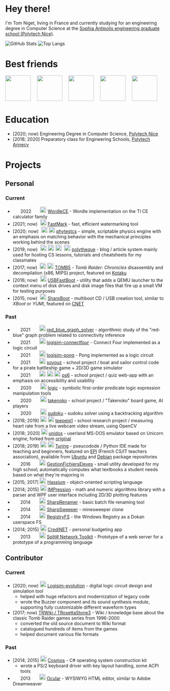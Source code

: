 # Hey there!

I'm Tom Niget, living in France and currently studying for an engineering degree in Computer Science at the [Sophia Antipolis engineering graduate school (Polytech Nice)](https://polytech.univ-cotedazur.fr/).

![GitHub Stats](https://github-readme-stats.vercel.app/api?username=zdimension&count_private=true&show_icons=true)
![Top Langs](https://github-readme-stats.vercel.app/api/top-langs/?username=zdimension&layout=compact)

# Best friends

<img height=80 src="https://cdn.jsdelivr.net/gh/devicons/devicon/icons/csharp/csharp-original.svg">     <img height=80 src="https://cdn.jsdelivr.net/gh/devicons/devicon/icons/git/git-original.svg">     <img height=80 src="https://upload.wikimedia.org/wikipedia/commons/1/1a/JetBrains_Logo_2016.svg">     <img height=80 src="https://cdn.jsdelivr.net/gh/devicons/devicon/icons/python/python-original.svg">     <img width=80 src="https://upload.wikimedia.org/wikipedia/commons/0/0f/Original_Ferris.svg" />


# Education

- [2020; now) Engineering Degree in Computer Science, [Polytech Nice](https://polytech.univ-cotedazur.fr/)
- [2018; 2020] Preparatory class for Engineering Schools, [Polytech Annecy](https://www.polytech.univ-smb.fr/)

# Projects

## Personal

### Current

-       2022       <img height=20 src="https://cdn.jsdelivr.net/gh/devicons/devicon/icons/c/c-original.svg"> [WordleCE](https://github.com/zdimension/wordle-ce) - Wordle implementation on the TI CE calculator family
- \[2021; now)  <img height=20 src="https://cdn.jsdelivr.net/gh/devicons/devicon/icons/csharp/csharp-original.svg"> [FastMark](https://github.com/zdimension/FastMark) - fast, efficient watermarking tool
- \[2020; now)  <img height=20 src="https://cdn.jsdelivr.net/gh/devicons/devicon/icons/csharp/csharp-original.svg"> <img height=20 src="https://upload.wikimedia.org/wikipedia/commons/a/a0/SFML_Logo.svg"> [phytestcs](https://github.com/zdimension/phytestcs) - simple, scriptable physics engine with an emphasis on matching behavior with the mechanical principles working behind the scenes
- \[2019; now)  <img height=20 src="https://cdn.jsdelivr.net/gh/devicons/devicon/icons/php/php-original.svg"> <img height=20 src="https://cdn.jsdelivr.net/gh/devicons/devicon/icons/laravel/laravel-plain.svg"> <img height=20 src="https://cdn.jsdelivr.net/gh/devicons/devicon/icons/javascript/javascript-original.svg">  <img height=20 src="https://cdn.jsdelivr.net/gh/devicons/devicon/icons/mysql/mysql-original.svg"> [polytheque](https://github.com/zdimension/polytheque) - blog / article system mainly used for hosting CS lessons, tutorials and cheatsheets for my classmates
- \[2017; now)  <img height=20 src="https://cdn.jsdelivr.net/gh/devicons/devicon/icons/c/c-original.svg"> <img height=20 src="https://cdn.jsdelivr.net/gh/devicons/devicon/icons/cplusplus/cplusplus-original.svg"> [TOMB5](https://github.com/TOMB5/TOMB5) - *Tomb Raider: Chronicles* disassembly and decompilation (x86, MIPS) project, featured on [Kotaku](https://www.kotaku.com.au/2018/02/decompiled-tomb-raider-source-code-reveals-loads-of-vulgar-commentary/)
- \[2016; now)  <img height=20 src="https://cdn.jsdelivr.net/gh/devicons/devicon/icons/csharp/csharp-original.svg"> [USBFastBoot](https://github.com/zdimension/USBFastBoot) - utility that adds a QEMU launcher to the context menu of disk drives and disk image files that fire up a small VM for testing purposes
- \[2015; now)  <img height=20 src="https://cdn.jsdelivr.net/gh/devicons/devicon/icons/csharp/csharp-original.svg"> [SharpBoot](https://github.com/zdimension/SharpBoot) - multiboot CD / USB creation tool, similar to *XBoot* or *YUMI*, featured on [CNET](https://download.cnet.com/SharpBoot/3000-18513_4-76449825.html)

### Past

-       2021       <img height=20 src="https://cdn.jsdelivr.net/gh/devicons/devicon/icons/cplusplus/cplusplus-original.svg"> [red_blue_graph_solver](https://github.com/thomasarmel/red_blue_graph_solver_1) - algorithmic study of the "red-blue" graph problem related to connectivity inference
-       2021       <img height=20 src="https://upload.wikimedia.org/wikipedia/commons/b/ba/Logisim-icon.svg"> [logisim-connectfour](https://github.com/zdimension/logisim-connectfour) - Connect Four implemented as a logic circuit
-       2021       <img height=20 src="https://upload.wikimedia.org/wikipedia/commons/b/ba/Logisim-icon.svg"> [logisim-pong](https://github.com/zdimension/logisim-pong) - Pong implemented as a logic circuit
-       2021       <img height=20 src="https://cdn.jsdelivr.net/gh/devicons/devicon/icons/java/java-original.svg"> [soyouz](https://github.com/zdimension/pns-si3-qgl-2021-soyouz) - school project / boat and sailor control code for a pirate battleship game + 2D/3D game simulator
-       2021       <img height=20 src="https://cdn.jsdelivr.net/gh/devicons/devicon/icons/angularjs/angularjs-original.svg"> <img height=20 src="https://cdn.jsdelivr.net/gh/devicons/devicon/icons/css3/css3-original.svg"> <img height=20 src="https://cdn.jsdelivr.net/gh/devicons/devicon/icons/typescript/typescript-original.svg"> [ps6](https://github.com/zdimension/2020-2021-ps6-polytechnicois) - school project / quiz web-app with an emphasis on accessibility and usability
-       2020       <img height=20 src="https://cdn.jsdelivr.net/gh/devicons/devicon/icons/python/python-original.svg"> [logic](https://github.com/zdimension/logic) - symbolic first-order predicate logic expression manipulation tools
-       2020       <img height=20 src="https://cdn.jsdelivr.net/gh/devicons/devicon/icons/java/java-original.svg"> [takenoko](https://github.com/zdimension/takenoko) - school project / "Takenoko" board game, AI players
-       2020       <img height=20 src="https://cdn.jsdelivr.net/gh/devicons/devicon/icons/cplusplus/cplusplus-original.svg"> [sudoku](https://github.com/zdimension/sudoku) - sudoku solver using a backtracking algorithm
- \[2018; 2019] <img height=20 src="https://cdn.jsdelivr.net/gh/devicons/devicon/icons/python/python-original.svg"> <img height=20 src="https://opencv.org/wp-content/uploads/2020/07/OpenCV_logo_no_text-1.svg"> [tpepeip1](https://github.com/zdimension/tpepeip1) - school research project / measuring heart rate from a live webcam video stream, using OpenCV
- \[2018; 2020] <img height=20 src="https://cdn.jsdelivr.net/gh/devicons/devicon/icons/c/c-original.svg"> [unidos](https://github.com/zdimension/unidos) - userland MS-DOS emulator based on Unicorn engine, forked from [original](https://github.com/aquynh/unidos)
- \[2018; 2019] <img height=20 src="https://cdn.jsdelivr.net/gh/devicons/devicon/icons/python/python-original.svg"> <img height=20 src="https://upload.wikimedia.org/wikipedia/commons/0/0b/Qt_logo_2016.svg"> [Turing](https://github.com/TuringApp/Turing) - pseucodode / Python IDE made for teaching and beginners, featured on [EPI](https://www.epi.asso.fr/revue/lu/l1806n.htm) (French CS/IT teachers association), available from [Ubuntu](https://packages.ubuntu.com/source/focal/turing) and [Debian](https://packages.debian.org/buster/turing) package repositories
-       2016       <img height=20 src="https://cdn.jsdelivr.net/gh/devicons/devicon/icons/csharp/csharp-original.svg"> [GestionFichiersEleves](https://github.com/zdimension/GestionFichiersEleves) - small utility developed for my high school; automatically computes what textbooks a student needs based on what they're majoring in
- \[2015; 2017] <img height=20 src="https://cdn.jsdelivr.net/gh/devicons/devicon/icons/csharp/csharp-original.svg"> [Hassium](https://github.com/HassiumTeam/Hassium) - object-oriented scripting language
- \[2014; 2015] <img height=20 src="https://cdn.jsdelivr.net/gh/devicons/devicon/icons/csharp/csharp-original.svg"> [IMPression](https://github.com/zdimension/IMPression) - math and numeric algorithms library with a parser and WPF user interface including 2D/3D plotting features
-       2014       <img height=20 src="https://cdn.jsdelivr.net/gh/devicons/devicon/icons/csharp/csharp-original.svg"> [SharpRenamer](https://github.com/zdimension/SharpRenamer) - basic batch file renaming tool
-       2014       <img height=20 src="https://cdn.jsdelivr.net/gh/devicons/devicon/icons/csharp/csharp-original.svg"> [SharpSweeper](https://github.com/zdimension/SharpSweeper) - minesweeper clone
-       2014       <img height=20 src="https://cdn.jsdelivr.net/gh/devicons/devicon/icons/csharp/csharp-original.svg"> [RegistryFS](https://github.com/zdimension/RegistryFS) - the Windows Registry as a Dokan userspace FS
- \[2014; 2015] <img height=20 src="https://cdn.jsdelivr.net/gh/devicons/devicon/icons/csharp/csharp-original.svg"> [CrediNET](https://github.com/zdimension/CrediNET) - personal budgeting app
-       2013       <img height=20 src="https://cdn.jsdelivr.net/gh/devicons/devicon/icons/csharp/csharp-original.svg"> [Split# Network Toolkit](https://github.com/zdimension/splitsharpnettoolkit) - Prototype of a web server for a prototype of a programming language

## Contributor

### Current

- \[2020; now) <img height=20 src="https://cdn.jsdelivr.net/gh/devicons/devicon/icons/java/java-original.svg"> [Logisim-evolution](https://github.com/logisim-evolution/logisim-evolution) - digital logic circuit design and simulation tool
    - helped with huge refactors and modernization of legacy code
    - wrote the Buzzer component and its sound synthesis module, supporting fully customizable different waveform types
- \[2017; now) [TRWiki / TRosettaStone3](https://trwiki.earvillage.net/) - Wiki / knowledge base about the classic Tomb Raider games series from 1996-2000
    - converted the old source document to Wiki format
    - catalogued hundreds of items from the games
    - helped document various file formats

### Past

- \[2014; 2015] <img height=20 src="https://cdn.jsdelivr.net/gh/devicons/devicon/icons/csharp/csharp-original.svg"> [Cosmos](https://github.com/CosmosOS/Cosmos) - C# operating system construction kit
    - wrote a PS/2 keyboard driver with key layout handling, some ACPI tools
-       2013       <img height=20 src="https://cdn.jsdelivr.net/gh/devicons/devicon/icons/csharp/csharp-original.svg"> [Ocular](https://github.com/zdimension/Ocular) - WYSIWYG HTML editor, similar to Adobe Dreamweaver
